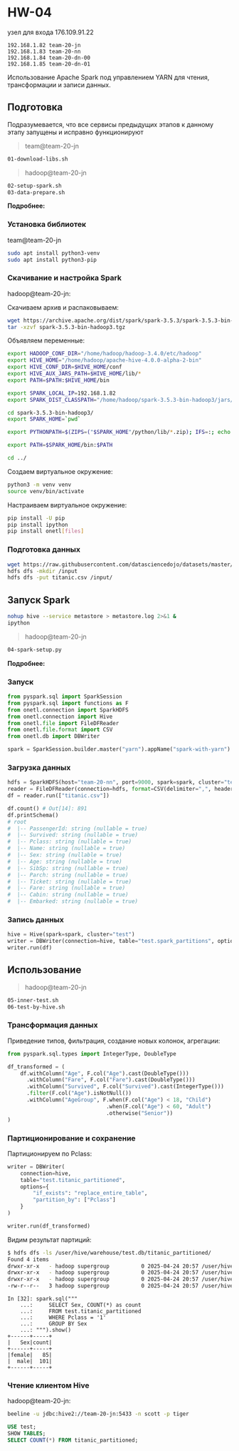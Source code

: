 # HW-04

узел для входа 176.109.91.22

```
192.168.1.82 team-20-jn
192.168.1.83 team-20-nn
192.168.1.84 team-20-dn-00
192.168.1.85 team-20-dn-01
```

Использование Apache Spark под управлением YARN
для чтения, трансформации и записи данных.

## Подготовка
Подразумевается, что все сервисы предыдущих этапов к данному этапу запущены и исправно функционируют

>team@team-20-jn
```sh
01-download-libs.sh
```

>hadoop@team-20-jn
```sh
02-setup-spark.sh
03-data-prepare.sh
```

**Подробнее:**

### Установка библиотек
team@team-20-jn
```sh
sudo apt install python3-venv
sudo apt install python3-pip
```

### Скачивание и настройка Spark
hadoop@team-20-jn:

Скачиваем архив и распаковываем:
```sh
wget https://archive.apache.org/dist/spark/spark-3.5.3/spark-3.5.3-bin-hadoop3.tgz
tar -xzvf spark-3.5.3-bin-hadoop3.tgz
```

Объявляем переменные:
```sh
export HADOOP_CONF_DIR="/home/hadoop/hadoop-3.4.0/etc/hadoop"
export HIVE_HOME="/home/hadoop/apache-hive-4.0.0-alpha-2-bin"
export HIVE_CONF_DIR=$HIVE_HOME/conf
export HIVE_AUX_JARS_PATH=$HIVE_HOME/lib/*
export PATH=$PATH:$HIVE_HOME/bin

export SPARK_LOCAL_IP=192.168.1.82
export SPARK_DIST_CLASSPATH="/home/hadoop/spark-3.5.3-bin-hadoop3/jars/*:/home/hadoop/hadoop-3.4.0/etc/hadoop:/home/hadoop/hadoop-3.4.0/share/hadoop/common/lib/*:/home/hadoop/hadoop-3.4.0/share/hadoop/common/*:/home/hadoop/hadoop-3.4.0/share/hadoop/hdfs:/home/hadoop/hadoop-3.4.0/share/hadoop/hdfs/lib/*:/home/hadoop/hadoop-3.4.0/share/hadoop/hdfs/*:/home/hadoop/hadoop-3.4.0/share/hadoop/mapreduce/*:/home/hadoop/hadoop-3.4.0/share/hadoop/yarn:/home/hadoop/hadoop-3.4.0/share/hadoop/yarn/lib/*:/home/hadoop/hadoop-3.4.0/share/hadoop/yarn/*:/home/hadoop/apache-hive-4.0.0-alpha-2-bin/*:/home/hadoop/apache-hive-4.0.0-alpha-2-bin/lib/*"

cd spark-3.5.3-bin-hadoop3/
export SPARK_HOME=`pwd`

export PYTHONPATH=$(ZIPS=("$SPARK_HOME"/python/lib/*.zip); IFS=:; echo "${ZIPS[*]}"):$PYTHONPATH

export PATH=$SPARK_HOME/bin:$PATH

cd ../
```

Создаем виртуальное окружение:
```sh
python3 -m venv venv
source venv/bin/activate
```

Настраиваем виртуальное окружение:
```sh
pip install -U pip
pip install ipython
pip install onetl[files]
```

### Подготовка данных

```sh
wget https://raw.githubusercontent.com/datasciencedojo/datasets/master/titanic.csv
hdfs dfs -mkdir /input
hdfs dfs -put titanic.csv /input/
```

## Запуск Spark

```sh
nohup hive --service metastore > metastore.log 2>&1 &
ipython
```

>hadoop@team-20-jn
```sh
04-spark-setup.py
```

**Подробнее:**

### Запуск
```python
from pyspark.sql import SparkSession
from pyspark.sql import functions as F
from onetl.connection import SparkHDFS
from onetl.connection import Hive
from onetl.file import FileDFReader
from onetl.file.format import CSV
from onetl.db import DBWriter

spark = SparkSession.builder.master("yarn").appName("spark-with-yarn").config("spark.sql.warehouse.dir", "/user/hive/warehouse").config("spark.hive.metastore.uris", "thrift://team-20-jn:9083").enableHiveSupport().getOrCreate()
```

### Загрузка данных

```python
hdfs = SparkHDFS(host="team-20-nn", port=9000, spark=spark, cluster="test")
reader = FileDFReader(connection=hdfs, format=CSV(delimiter=",", header=True), source_path="/input")
df = reader.run(["titanic.csv"])

df.count() # Out[14]: 891
df.printSchema()
# root
#  |-- PassengerId: string (nullable = true)
#  |-- Survived: string (nullable = true)
#  |-- Pclass: string (nullable = true)
#  |-- Name: string (nullable = true)
#  |-- Sex: string (nullable = true)
#  |-- Age: string (nullable = true)
#  |-- SibSp: string (nullable = true)
#  |-- Parch: string (nullable = true)
#  |-- Ticket: string (nullable = true)
#  |-- Fare: string (nullable = true)
#  |-- Cabin: string (nullable = true)
#  |-- Embarked: string (nullable = true)
```

### Запись данных

```python
hive = Hive(spark=spark, cluster="test")
writer = DBWriter(connection=hive, table="test.spark_partitions", options={"if_exists": "replace_entire_table"})
writer.run(df)
```

## Использование

>hadoop@team-20-jn
```sh
05-inner-test.sh
06-test-by-hive.sh
```

### Трансформация данных
Приведение типов, фильтрация, создание новых колонок, агрегации:
```python
from pyspark.sql.types import IntegerType, DoubleType

df_transformed = (
    df.withColumn("Age", F.col("Age").cast(DoubleType()))
      .withColumn("Fare", F.col("Fare").cast(DoubleType()))
      .withColumn("Survived", F.col("Survived").cast(IntegerType()))
      .filter(F.col("Age").isNotNull())
      .withColumn("AgeGroup", F.when(F.col("Age") < 18, "Child")
                               .when(F.col("Age") < 60, "Adult")
                               .otherwise("Senior"))
)
```

### Партиционирование и сохранение

Партиционируем по Pclass:

```python
writer = DBWriter(
    connection=hive,
    table="test.titanic_partitioned",
    options={
        "if_exists": "replace_entire_table",
        "partition_by": ["Pclass"]
    }
)

writer.run(df_transformed)
```

Видим результат партиций:
```sh
$ hdfs dfs -ls /user/hive/warehouse/test.db/titanic_partitioned/
Found 4 items
drwxr-xr-x   - hadoop supergroup          0 2025-04-24 20:57 /user/hive/warehouse/test.db/titanic_partitioned/Pclass=1
drwxr-xr-x   - hadoop supergroup          0 2025-04-24 20:57 /user/hive/warehouse/test.db/titanic_partitioned/Pclass=2
drwxr-xr-x   - hadoop supergroup          0 2025-04-24 20:57 /user/hive/warehouse/test.db/titanic_partitioned/Pclass=3
-rw-r--r--   3 hadoop supergroup          0 2025-04-24 20:57 /user/hive/warehouse/test.db/titanic_partitioned/_SUCCESS
```

```
In [32]: spark.sql("""
    ...:     SELECT Sex, COUNT(*) as count
    ...:     FROM test.titanic_partitioned
    ...:     WHERE Pclass = '1'
    ...:     GROUP BY Sex
    ...: """).show()
+------+-----+                                                                  
|   Sex|count|
+------+-----+
|female|   85|
|  male|  101|
+------+-----+
```

### Чтение клиентом Hive
hadoop@team-20-jn:
```sh
beeline -u jdbc:hive2://team-20-jn:5433 -n scott -p tiger
```

```sql
USE test;
SHOW TABLES;
SELECT COUNT(*) FROM titanic_partitioned;
```